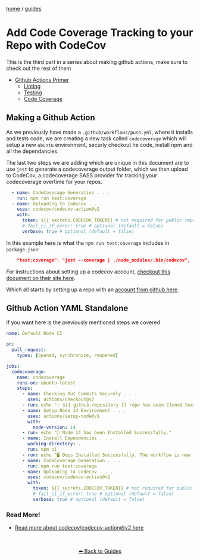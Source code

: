<p><a href="/">home</a> / <a href="/guides">guides</a></p>
<div class="rainbow-retro"></div>

# Add Code Coverage Tracking to your Repo with CodeCov

This is the third part in a series about making github actions, make sure to check out the rest of them

 - <a href="/guides/automation/github-actions">Github Actions Primer</a>
   -  <a href="/guides/automation/github-actions-linting">Linting</a>
   -  <a href="/guides/automation/github-actions-testing">Testing</a>
   -  <a href="/guides/automation/github-actions-track-coverage">Code Coverage</a>

## Making a Github Action

As we previously have made a `.github/workflows/push.yml`, where it installs and tests code, we are creating a new task called `codecoverage` which will setup a new `ubuntu` environment, securly checkout he code, install npm and all the dependancies. 

The last two steps we are adding which are unique in this document are to use `jest` to generate a codecoverage output folder, which we then upload to CodeCov, a codecoverage SASS provider for tracking your codecoverage overtime for your repos. 

```yaml
  - name: CodeCoverage Generation . . .
    run: npm run test:coverage
  - name: Uploading to Codecov . . .
    uses: codecov/codecov-action@v2
    with:
      token: ${{ secrets.CODECOV_TOKEN}} # not required for public repos
      # fail_ci_if_error: true # optional (default = false)
      verbose: true # optional (default = false)
```

In this example here is what the `npm run test:coverage` includes in `package.json`:

```json
    "test:coverage": "jest --coverage | ./node_modules/.bin/codecov",
```


For instructions about setting up a codecov account, <a href="https://docs.codecov.com/docs">checkout this document on their site here</a>.  

Which all starts by setting up a repo with an <a href="https://about.codecov.io/sign-up/">account from github here</a>. 


## Github Action YAML Standalone

If you  want here is the previously mentioned steps we covered

```yaml
name: Default Node CI

on:
  pull_request:
    types: [opened, synchronize, reopened]

jobs:
  codecoverage:
    name: codecoverage
    runs-on: ubuntu-latest
    steps:
      - name: Checking Out Commits Securely . . .
        uses: actions/checkout@v2
      - run: echo "💡 ${{ github.repository }} repo has been Cloned Successfully."
      - name: Setup Node 14 Environment . . .
        uses: actions/setup-node@v1
        with:
          node-version: 14
      - run: echo "🎉 Node 14 has been Installed Successfully."
      - name: Install Dependencies . . .
        working-directory: .
        run: npm ci
      - run: echo "🖥️ Deps Installed Successfully. The workflow is now ready!"
      - name: CodeCoverage Generation . . .
        run: npm run test:coverage
      - name: Uploading to Codecov . . .
        uses: codecov/codecov-action@v2
        with:
          token: ${{ secrets.CODECOV_TOKEN}} # not required for public repos
          # fail_ci_if_error: true # optional (default = false)
          verbose: true # optional (default = false)
```



### Read More!

 * <a href="https://github.com/codecov/codecov-action">Read more about codecov/codecov-action@v2 here</a>

<p class="spacers"> <br /></p>
<div align="center" >
  <p>
    <a href="https://beau.sh/guides/">⬅️ Back to Guides</a>
  </p>
</div>
